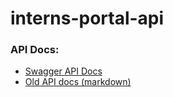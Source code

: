 # interns-portal-api

### API Docs:
+ [Swagger API Docs](https://generator.swagger.io/?url=https://raw.githubusercontent.com/2UP/interns-portal-api/develop/swagger-api.json)
+ [Old API docs (markdown)](https://github.com/2UP/interns-portal-api/tree/docs-v1)

